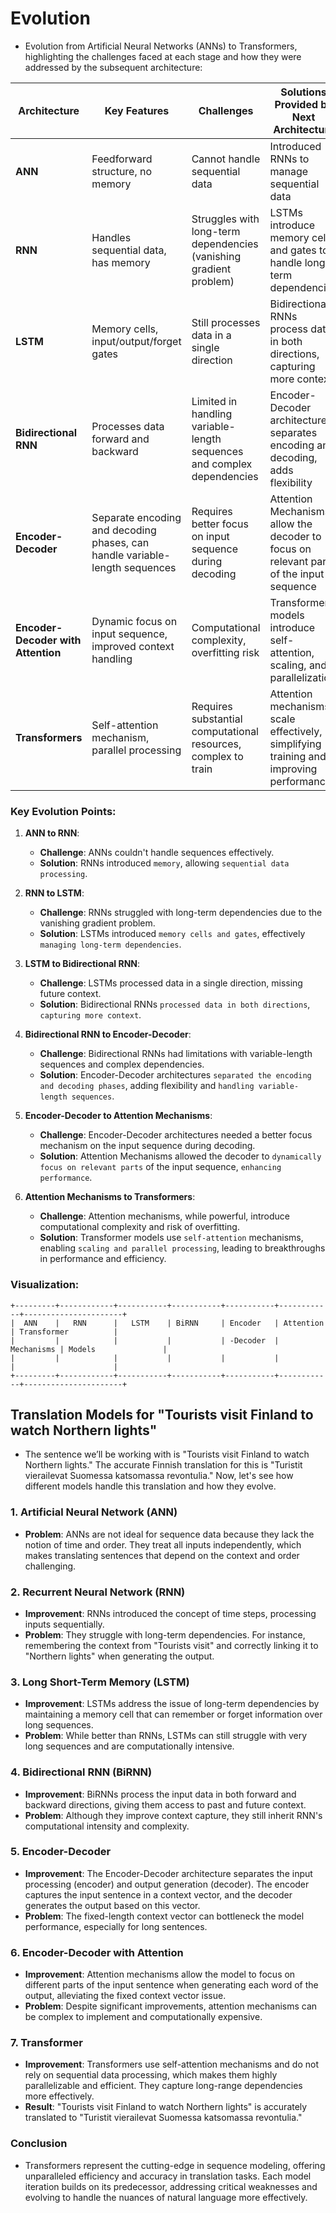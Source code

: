 # Evolution
- Evolution from Artificial Neural Networks (ANNs) to Transformers, highlighting the challenges faced at each stage and how they were addressed by the subsequent architecture:

| Architecture                     | Key Features                            | Challenges                                     | Solutions Provided by Next Architecture             |
|----------------------------------|-----------------------------------------|-----------------------------------------------|-----------------------------------------------------|
| **ANN**                          | Feedforward structure, no memory        | Cannot handle sequential data                  | Introduced RNNs to manage sequential data           |
| **RNN**                          | Handles sequential data, has memory     | Struggles with long-term dependencies (vanishing gradient problem) | LSTMs introduce memory cells and gates to handle long-term dependencies |
| **LSTM**                         | Memory cells, input/output/forget gates | Still processes data in a single direction     | Bidirectional RNNs process data in both directions, capturing more context |
| **Bidirectional RNN**            | Processes data forward and backward     | Limited in handling variable-length sequences and complex dependencies | Encoder-Decoder architecture separates encoding and decoding, adds flexibility |
| **Encoder-Decoder**              | Separate encoding and decoding phases, can handle variable-length sequences | Requires better focus on input sequence during decoding | Attention Mechanisms allow the decoder to focus on relevant parts of the input sequence |
| **Encoder-Decoder with Attention** | Dynamic focus on input sequence, improved context handling | Computational complexity, overfitting risk     | Transformer models introduce self-attention, scaling, and parallelization  |
| **Transformers**                 | Self-attention mechanism, parallel processing | Requires substantial computational resources, complex to train | Attention mechanisms scale effectively, simplifying training and improving performance |

### Key Evolution Points:
1. **ANN to RNN**:
   - **Challenge**: ANNs couldn't handle sequences effectively.
   - **Solution**: RNNs introduced `memory`, allowing `sequential data processing`.

2. **RNN to LSTM**:
   - **Challenge**: RNNs struggled with long-term dependencies due to the vanishing gradient problem.
   - **Solution**: LSTMs introduced `memory cells and gates`, effectively `managing long-term dependencies`.

3. **LSTM to Bidirectional RNN**:
   - **Challenge**: LSTMs processed data in a single direction, missing future context.
   - **Solution**: Bidirectional RNNs `processed data in both directions`, `capturing more context`.

4. **Bidirectional RNN to Encoder-Decoder**:
   - **Challenge**: Bidirectional RNNs had limitations with variable-length sequences and complex dependencies.
   - **Solution**: Encoder-Decoder architectures `separated the encoding and decoding phases`, adding flexibility and `handling variable-length sequences`.

5. **Encoder-Decoder to Attention Mechanisms**:
   - **Challenge**: Encoder-Decoder architectures needed a better focus mechanism on the input sequence during decoding.
   - **Solution**: Attention Mechanisms allowed the decoder to `dynamically focus on relevant parts` of the input sequence, `enhancing performance`.

6. **Attention Mechanisms to Transformers**:
   - **Challenge**: Attention mechanisms, while powerful, introduce computational complexity and risk of overfitting.
   - **Solution**: Transformer models use `self-attention` mechanisms, enabling `scaling and parallel processing`, leading to breakthroughs in performance and efficiency.

### Visualization:
```
+---------+------------+-----------+-----------+-----------+------------+----------------------+
|  ANN    |   RNN      |   LSTM    | BiRNN     | Encoder   | Attention  | Transformer          |
|         |            |           |           | -Decoder  | Mechanisms | Models               |
|         |            |           |           |           |            |                      |
+---------+------------+-----------+-----------+-----------+------------+----------------------+
```

## Translation Models for "Tourists visit Finland to watch Northern lights"
- The sentence we’ll be working with is "Tourists visit Finland to watch Northern lights." The accurate Finnish translation for this is "Turistit vierailevat Suomessa katsomassa revontulia." Now, let's see how different models handle this translation and how they evolve.

### 1. Artificial Neural Network (ANN)
- **Problem**: ANNs are not ideal for sequence data because they lack the notion of time and order. They treat all inputs independently, which makes translating sentences that depend on the context and order challenging.

### 2. Recurrent Neural Network (RNN)
- **Improvement**: RNNs introduced the concept of time steps, processing inputs sequentially.
- **Problem**: They struggle with long-term dependencies. For instance, remembering the context from "Tourists visit" and correctly linking it to "Northern lights" when generating the output.

### 3. Long Short-Term Memory (LSTM)
- **Improvement**: LSTMs address the issue of long-term dependencies by maintaining a memory cell that can remember or forget information over long sequences.
- **Problem**: While better than RNNs, LSTMs can still struggle with very long sequences and are computationally intensive.

### 4. Bidirectional RNN (BiRNN)
- **Improvement**: BiRNNs process the input data in both forward and backward directions, giving them access to past and future context.
- **Problem**: Although they improve context capture, they still inherit RNN's computational intensity and complexity.

### 5. Encoder-Decoder
- **Improvement**: The Encoder-Decoder architecture separates the input processing (encoder) and output generation (decoder). The encoder captures the input sentence in a context vector, and the decoder generates the output based on this vector.
- **Problem**: The fixed-length context vector can bottleneck the model performance, especially for long sentences.

### 6. Encoder-Decoder with Attention
- **Improvement**: Attention mechanisms allow the model to focus on different parts of the input sentence when generating each word of the output, alleviating the fixed context vector issue.
- **Problem**: Despite significant improvements, attention mechanisms can be complex to implement and computationally expensive.

### 7. Transformer
- **Improvement**: Transformers use self-attention mechanisms and do not rely on sequential data processing, which makes them highly parallelizable and efficient. They capture long-range dependencies more effectively.
- **Result**: "Tourists visit Finland to watch Northern lights" is accurately translated to "Turistit vierailevat Suomessa katsomassa revontulia."

### Conclusion
- Transformers represent the cutting-edge in sequence modeling, offering unparalleled efficiency and accuracy in translation tasks. Each model iteration builds on its predecessor, addressing critical weaknesses and evolving to handle the nuances of natural language more effectively.
